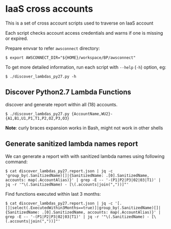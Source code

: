 # IaaS cross accounts

This is a set of cross account scripts used to traverse on IaaS account

Each script checks account access credentials and warns if one is missing or expired.

Prepare envvar to refer `awsconnect` directory:

```shell
$ export AWSCONNECT_DIR="${HOME}/workspace/BP/awsconnect"
```

To get more detailed information, run each script with `--help` (`-h`) option, eg:

```shell
$ ./discover_lambdas_py27.py -h
```

## Discover Python2.7 Lambda Functions

discover and generate report within all (18) accounts.

```shell
$ ./discover_lambdas_py27.py {AccountName,WU2}-{A1,B1,U1,P1,T1,P2,O2,P3,O3}
```

**Note**: curly braces expansion works in Bash, might not work in other shells

## Generate sanitized lambda names report

We can generate a report with with sanitized lambda names using following command:

```shell
$ cat discover_lambdas_py27.report.json | jq -c 'group_by(.SanitizedName)[]|{SanitizedName: .[0].SanitizedName, accounts: map(.AccountAlias)}' | grep -E -- '-(P1|P2|P3|02|03|T1)' | jq -r '"\(.SanitizedName) - [\(.accounts|join(","))]"'
```

Find functions executed within last 3 months:
```shell
$ cat discover_lambdas_py27.report.json | jq -c '[.[]|select(.ExecutedWithin3Months==true)]|group_by(.SanitizedName)[]|{SanitizedName: .[0].SanitizedName, accounts: map(.AccountAlias)}' | grep -E -- '-(P1|P2|P3|02|03|T1)' | jq -r '"\(.SanitizedName) - [\(.accounts|join(","))]"'
```
